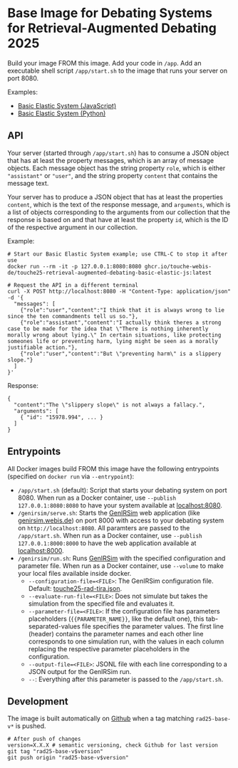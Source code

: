 # Base Image for Debating Systems for Retrieval-Augmented Debating 2025

Build your image FROM this image. Add your code in `/app`. Add an executable shell script `/app/start.sh` to the image that runs your server on port 8080.

Examples:

- [Basic Elastic System (JavaScript)](../basic-elastic-js/)
- [Basic Elastic System (Python)](../basic-elastic-py/)

## API

Your server (started through `/app/start.sh`) has to consume a JSON object that has at least the property messages, which is an array of message objects. Each message object has the string property `role`, which is either `"assistant"` or `"user"`, and the string property `content` that contains the message text.

Your server has to produce a JSON object that has at least the properties `content`, which is the text of the response message, and `arguments`, which is a list of objects corresponding to the arguments from our collection that the response is based on and that have at least the property `id`, which is the ID of the respective argument in our collection.

Example:

```{bash}
# Start our Basic Elastic System example; use CTRL-C to stop it after use
docker run --rm -it -p 127.0.0.1:8080:8080 ghcr.io/touche-webis-de/touche25-retrieval-augmented-debating-basic-elastic-js:latest

# Request the API in a different terminal
curl -X POST http://localhost:8080 -H "Content-Type: application/json" -d '{
  "messages": [
    {"role":"user","content":"I think that it is always wrong to lie since the ten commandments tell us so."},
    {"role":"assistant","content":"I actually think theres a strong case to be made for the idea that \"There is nothing inherently morally wrong about lying.\" In certain situations, like protecting someones life or preventing harm, lying might be seen as a morally justifiable action."},
    {"role":"user","content":"But \"preventing harm\" is a slippery slope."}
  ]
}'
```

Response:

```{bash}
{
  "content":"The \"slippery slope\" is not always a fallacy.",
  "arguments": [
    { "id": "15978.994", ... }
  ]
}
```

## Entrypoints

All Docker images build FROM this image have the following entrypoints (specified on `docker run` via `--entrypoint`):

- `/app/start.sh` (default): Script that starts your debating system on port 8080. When run as a Docker container, use `--publish 127.0.0.1:8080:8080` to have your system available at [localhost:8080](http://localhost:8080).
- `/genirsim/serve.sh`: Starts the [GenIRSim](https://github.com/webis-de/GenIRSim) web application (like [genirsim.webis.de](https://genirsim.webis.de/)) on port 8000 with access to your debating system on `http://localhost:8080`. All paramters are passed to the `/app/start.sh`. When run as a Docker container, use `--publish 127.0.0.1:8000:8000` to have the web application available at [localhost:8000](http://localhost:8000).
- `/genirsim/run.sh`: Runs [GenIRSim](https://github.com/webis-de/GenIRSim) with the specified configuration and parameter file. When run as a Docker container, use `--volume` to make your local files available inside docker.
  - `--configuration-file=<FILE>`: The GenIRSim configuration file. Default: [touche25-rad-tira.json](touche25-rad-tira.json).
  - `--evaluate-run-file=<FILE>`: Does not simulate but takes the simulation from the specified file and evaluates it.
  - `--parameter-file=<FILE>`: If the configuration file has parameters placeholders (`{{PARAMETER_NAME}}`, like the default one), this tab-separated-values file specifies the parameter values. The first line (header) contains the parameter names and each other line corresponds to one simulation run, with the values in each column replacing the respective parameter placeholders in the configuration.
  - `--output-file=<FILE>`: JSONL file with each line corresponding to a JSON output for the GenIRSim run.
  - `--`: Everything after this parameter is passed to the `/app/start.sh`.

## Development

The image is built automatically on [Github](https://github.com/touche-webis-de/touche-code/pkgs/container/touche25-retrieval-augmented-debating-base) when a tag matching `rad25-base-v*` is pushed.

```{bash}
# After push of changes
version=X.X.X # semantic versioning, check Github for last version
git tag "rad25-base-v$version"
git push origin "rad25-base-v$version"
```
